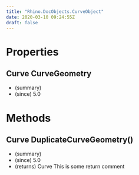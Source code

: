 ```yaml
---
title: "Rhino.DocObjects.CurveObject"
date: 2020-03-10 09:24:55Z
draft: false
---
```


# Properties
## Curve CurveGeometry
- (summary) 
- (since) 5.0
# Methods
## Curve DuplicateCurveGeometry()
- (summary) 
- (since) 5.0
- (returns) Curve This is some return comment
